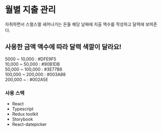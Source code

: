 # 월별 지출 관리

자취하면서 스멀스멀 새어나가는 돈들
해당 날짜에 지출 액수를 작성하고 달력에 보여준다.

## 사용한 금액 액수에 따라 달력 색깔이 달라요!

5000 ~ 10,000 : #DFE9F5 <br/>
10,000 ~ 50,000 : #90B1DB <br/>
50,000 ~ 100,000 : #3E77B6 <br/>
100,000 ~ 200,000 : #003A88 <br/>
200,000 ~ : #002A5E

### 사용 스택

- React
- Typescript
- Redux toolkit
- Storybook
- React-datepicker
